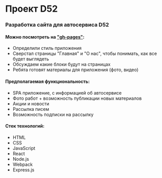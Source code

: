 # Проект D52

### Разработка сайта для автосервиса D52 

#### Можно посмотреть на ["gh-pages"](https://zandalar.github.io/d52/):

* Определили стиль приложения
* Сверстал страницы "Главная" и "О нас", чтобы понимать, как все будет выглядеть
* Обсуждаем какие блоки будут на страницах
* Ребята готовят материалы для приложения (фото, видео)

#### Предполагаемая функциональность:

* SPA приложение, с информацией об автосервисе
* Фото работ + возможность публикации новых материалов
* Акции и новости
* Рассылка писем
* Возможность подписки на рассылку

#### Стек технологий:
* HTML
* CSS
* JavaScript
* React
* Node.js
* Webpack
* Express.js
